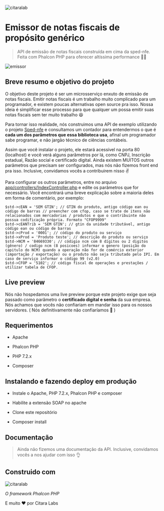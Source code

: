 ![citaralab](https://user-images.githubusercontent.com/20716798/28749145-62359dba-7494-11e7-8fdf-a2e10f07dd03.png)

# Emissor de notas fiscais de propósito genérico

> API de emissão de notas fiscais construída em cima da sped-nfe. Feita com Phalcon PHP para oferecer altíssima performance 🚀🚀

![emissor](https://user-images.githubusercontent.com/20716798/46682482-0902b100-cbc4-11e8-9301-7869c012d617.gif)


## Breve resumo e objetivo do projeto

O objetivo deste projeto é ser um microsserviço enxuto de emissão de notas fiscais. Emitir notas fiscais é um trabalho muito complicado para um programador, e existem poucas alternativas open source pra isso. Nossa ideia é simplificar esse processo para que qualquer um possa emitir suas notas fiscais sem ter muito trabalho 😆

Para tornar isso realidade, nós construimos uma API de exemplo utilizando o projeto [Sped-nfe](https://github.com/nfephp-org/sped-nfe) e consultamos um contador para entendermos o que é **cada um dos parâmetros que essa biblioteca usa**, afinal um programador sabe programar, e não jargão técnico de ciências contábeis. 

Assim que você instalar o projeto, ele estará acessível na porta 80 (localhost) e você verá alguns parâmetros por lá, como CNPJ, Inscrição estadual, Razão social e certificado digital. Ainda existem MUITOS outros parâmetros que precisam ser configurados, mas nós não fizemos front end pra isso. Inclusive, convidamos vocês a contribuirem nisso ✌ 

Para configurar os outros parâmetros, entre no arquivo [app/controllers/IndexController.php](https://github.com/citaralabs/emissor-nota-fiscal/blob/master/app/controllers/IndexController.php) e edite os parâmetros que for necessário. Você encontrará uma breve explicação sobre a maioria deles em forma de comentário, por exemplo:

```
$std->cEAN = 'SEM GTIN'; // GTIN do produto, antigo código ean ou código de barras // preencher com cfop, caso se trate de itens não relacionados com mercadorias / produtos e que o contribuinte não possua codificação própria. Formato "CFOP9999"
$std->cEANTrib = 'SEM GTIN'; // gtin da unidade tributável, antigo código ean ou código de barras
$std->cProd = '0001'; // código do produto ou serviço
$std->xProd = 'Produto teste'; // descrição do produto ou serviço
$std->NCM = '84669330'; // códigio ncm com 8 dígitos ou 2 digitos (gênero) / codigo ncm (8 posicoes) informar o genero (posição do capitulo do NCM) quando a operação não for de comércio exterior (importação / exportação) ou o produto não seja tributado pelo IPI. Em caso de serviço informar o código 99 (v2.0)
$std->CFOP = '5102'; // código fiscal de operações e prestações / utilizar tabela de CFOP.
```

## Live preview

Nós não hospedamos uma live preview porque este projeto exige que seja passado como parâmetro o **certificado digital e senha** da sua empresa. Nós achamos que vocês não confiariam em mandar isso para os nossos servidores. ( Nós definitivamente não confiaríamos 
👀  )

## Requerimentos

- Apache
 
- Phalcon PHP
 
- PHP 7.2.x

- Composer

## Instalando e fazendo deploy em produção

- Instale o Apache, PHP 7.2.x, Phalcon PHP e composer

- Habilite a extensão SOAP no apache

- Clone este repositório

- Composer install

## Documentação

> Ainda não fizemos uma documentação da API. Inclusive, convidamos vocês a nos ajudar com isso 👌

## Construido com

![citaralab](https://avatars1.githubusercontent.com/u/1221505?s=200&v=4)

*O framework Phalcon PHP*

E muito ❤ por Citara Labs

